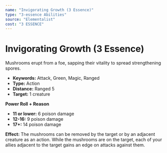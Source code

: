 ```yaml
---
name: "Invigorating Growth (3 Essence)"
type: "3-essence Abilities"
source: "Elementalist"
cost: "3 ESSENCE"
---
```


# Invigorating Growth (3 Essence)

Mushrooms erupt from a foe, sapping their vitality to spread strengthening spores.

- **Keywords:** Attack, Green, Magic, Ranged
- **Type:** Action
- **Distance:** Ranged 5
- **Target:** 1 creature

**Power Roll + Reason**
- **11 or lower:** 6 poison damage
- **12-16:** 9 poison damage
- **17+:** 14 poison damage

**Effect:** The mushrooms can be removed by the target or by an adjacent creature as an action. While the mushrooms are on the target, each of your allies adjacent to the target gains an edge on attacks against them.

